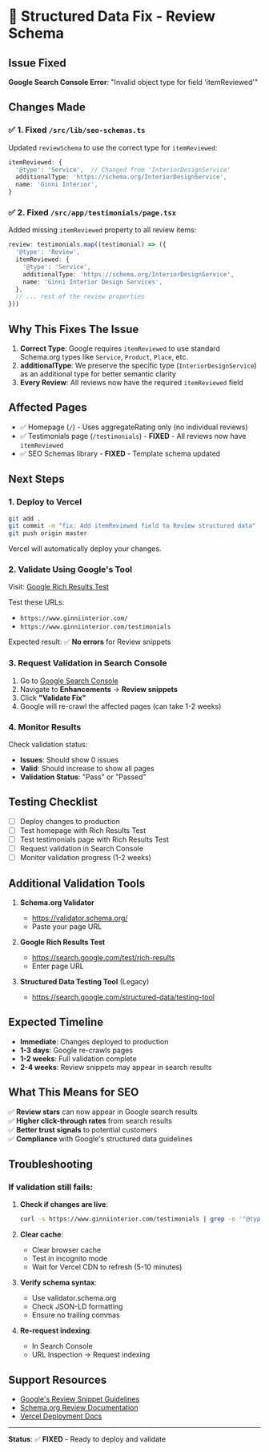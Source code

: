 # 🔧 Structured Data Fix - Review Schema

## Issue Fixed
**Google Search Console Error**: "Invalid object type for field 'itemReviewed'"

## Changes Made

### ✅ 1. Fixed `/src/lib/seo-schemas.ts`
Updated `reviewSchema` to use the correct type for `itemReviewed`:

```typescript
itemReviewed: {
  '@type': 'Service',  // Changed from 'InteriorDesignService'
  additionalType: 'https://schema.org/InteriorDesignService',
  name: 'Ginni Interior',
}
```

### ✅ 2. Fixed `/src/app/testimonials/page.tsx`
Added missing `itemReviewed` property to all review items:

```typescript
review: testimonials.map((testimonial) => ({
  '@type': 'Review',
  itemReviewed: {
    '@type': 'Service',
    additionalType: 'https://schema.org/InteriorDesignService',
    name: 'Ginni Interior Design Services',
  },
  // ... rest of the review properties
}))
```

## Why This Fixes The Issue

1. **Correct Type**: Google requires `itemReviewed` to use standard Schema.org types like `Service`, `Product`, `Place`, etc.
2. **additionalType**: We preserve the specific type (`InteriorDesignService`) as an additional type for better semantic clarity
3. **Every Review**: All reviews now have the required `itemReviewed` field

## Affected Pages
- ✅ Homepage (`/`) - Uses aggregateRating only (no individual reviews)
- ✅ Testimonials page (`/testimonials`) - **FIXED** - All reviews now have `itemReviewed`
- ✅ SEO Schemas library - **FIXED** - Template schema updated

## Next Steps

### 1. Deploy to Vercel
```bash
git add .
git commit -m "fix: Add itemReviewed field to Review structured data"
git push origin master
```

Vercel will automatically deploy your changes.

### 2. Validate Using Google's Tool
Visit: [Google Rich Results Test](https://search.google.com/test/rich-results)

Test these URLs:
- `https://www.ginniinterior.com/`
- `https://www.ginniinterior.com/testimonials`

Expected result: ✅ **No errors** for Review snippets

### 3. Request Validation in Search Console

1. Go to [Google Search Console](https://search.google.com/search-console)
2. Navigate to **Enhancements** → **Review snippets**
3. Click **"Validate Fix"**
4. Google will re-crawl the affected pages (can take 1-2 weeks)

### 4. Monitor Results

Check validation status:
- **Issues**: Should show 0 issues
- **Valid**: Should increase to show all pages
- **Validation Status**: "Pass" or "Passed"

## Testing Checklist

- [ ] Deploy changes to production
- [ ] Test homepage with Rich Results Test
- [ ] Test testimonials page with Rich Results Test
- [ ] Request validation in Search Console
- [ ] Monitor validation progress (1-2 weeks)

## Additional Validation Tools

1. **Schema.org Validator**
   - https://validator.schema.org/
   - Paste your page URL

2. **Google Rich Results Test**
   - https://search.google.com/test/rich-results
   - Enter page URL

3. **Structured Data Testing Tool** (Legacy)
   - https://search.google.com/structured-data/testing-tool

## Expected Timeline

- **Immediate**: Changes deployed to production
- **1-3 days**: Google re-crawls pages
- **1-2 weeks**: Full validation complete
- **2-4 weeks**: Review snippets may appear in search results

## What This Means for SEO

✅ **Review stars** can now appear in Google search results  
✅ **Higher click-through rates** from search results  
✅ **Better trust signals** to potential customers  
✅ **Compliance** with Google's structured data guidelines  

## Troubleshooting

### If validation still fails:

1. **Check if changes are live**:
   ```bash
   curl -s https://www.ginniinterior.com/testimonials | grep -o '"@type":"Review"' | head -1
   ```

2. **Clear cache**:
   - Clear browser cache
   - Test in incognito mode
   - Wait for Vercel CDN to refresh (5-10 minutes)

3. **Verify schema syntax**:
   - Use validator.schema.org
   - Check JSON-LD formatting
   - Ensure no trailing commas

4. **Re-request indexing**:
   - In Search Console
   - URL Inspection → Request indexing

## Support Resources

- [Google's Review Snippet Guidelines](https://developers.google.com/search/docs/appearance/structured-data/review-snippet)
- [Schema.org Review Documentation](https://schema.org/Review)
- [Vercel Deployment Docs](https://vercel.com/docs/deployments/overview)

---

**Status**: ✅ **FIXED** - Ready to deploy and validate

